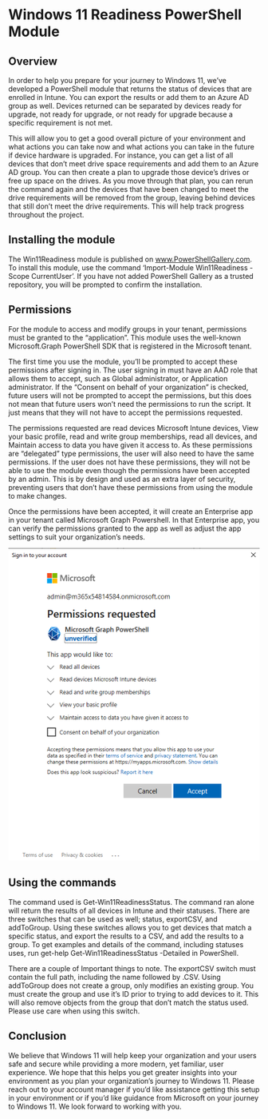 # Windows 11 Readiness PowerShell Module

## Overview

In order to help you prepare for your journey to Windows 11, we’ve developed a
PowerShell module that returns the status of devices that are enrolled in
Intune. You can export the results or add them to an Azure AD group as well.
Devices returned can be separated by devices ready for upgrade, not ready for
upgrade, or not ready for upgrade because a specific requirement is not met.

This will allow you to get a good overall picture of your environment and what
actions you can take now and what actions you can take in the future if device
hardware is upgraded. For instance, you can get a list of all devices that don’t
meet drive space requirements and add them to an Azure AD group. You can then
create a plan to upgrade those device’s drives or free up space on the drives.
As you move through that plan, you can rerun the command again and the devices
that have been changed to meet the drive requirements will be removed from the
group, leaving behind devices that still don’t meet the drive requirements. This
will help track progress throughout the project.

## Installing the module

The Win11Readiness module is published on www.PowerShellGallery.com. To install
this module, use the command ‘Import-Module Win11Readiness -Scope CurrentUser’.
If you have not added PowerShell Gallery as a trusted repository, you will be
prompted to confirm the installation.

## Permissions

For the module to access and modify groups in your tenant, permissions must be
granted to the “application”. This module uses the well-known Microsoft.Graph
PowerShell SDK that is registered in the Microsoft tenant.

The first time you use the module, you’ll be prompted to accept these
permissions after signing in. The user signing in must have an AAD role that
allows them to accept, such as Global administrator, or Application
administrator. If the “Consent on behalf of your organization” is checked,
future users will not be prompted to accept the permissions, but this does not
mean that future users won’t need the permissions to run the script. It just
means that they will not have to accept the permissions requested.

The permissions requested are read devices Microsoft Intune devices, View your
basic profile, read and write group memberships, read all devices, and Maintain
access to data you have given it access to. As these permissions are “delegated”
type permissions, the user will also need to have the same permissions. If the
user does not have these permissions, they will not be able to use the module
even though the permissions have been accepted by an admin. This is by design
and used as an extra layer of security, preventing users that don’t have these
permissions from using the module to make changes.

Once the permissions have been accepted, it will create an Enterprise app in
your tenant called Microsoft Graph Powershell. In that Enterprise app, you can
verify the permissions granted to the app as well as adjust the app settings to
suit your organization’s needs.

![User Consent Prompt](https://github.com/portaldotjay/blob/blob/main/consentPrompt.png?raw=true)

## Using the commands

The command used is Get-Win11ReadinessStatus. The command ran alone will return
the results of all devices in Intune and their statuses. There are three
switches that can be used as well; status, exportCSV, and addToGroup. Using
these switches allows you to get devices that match a specific status, and
export the results to a CSV, and add the results to a group. To get examples and
details of the command, including statuses uses, run get-help
Get-Win11ReadinessStatus -Detailed in PowerShell.

There are a couple of Important things to note. The exportCSV switch must
contain the full path, including the name followed by .CSV. Using addToGroup
does not create a group, only modifies an existing group. You must create the
group and use it’s ID prior to trying to add devices to it. This will also
remove objects from the group that don’t match the status used. Please use care
when using this switch.

## Conclusion

We believe that Windows 11 will help keep your organization and your users safe
and secure while providing a more modern, yet familiar, user experience. We hope
that this helps you get greater insights into your environment as you plan your
organization’s journey to Windows 11. Please reach out to your account manager
if you’d like assistance getting this setup in your environment or if you’d like
guidance from Microsoft on your journey to Windows 11. We look forward to
working with you.
